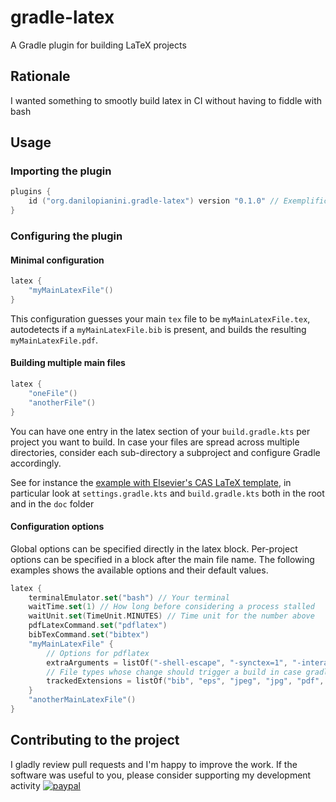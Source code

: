 # gradle-latex
A Gradle plugin for building LaTeX projects

## Rationale
I wanted something to smootly build latex in CI without having to fiddle with bash

## Usage

### Importing the plugin

```kotlin
plugins {
    id ("org.danilopianini.gradle-latex") version "0.1.0" // Exemplificatory, pick the last stable one!
}
```

### Configuring the plugin

#### Minimal configuration

```kotlin
latex {
    "myMainLatexFile"()
}
```

This configuration guesses your main `tex` file to be `myMainLatexFile.tex`, autodetects if a `myMainLatexFile.bib` is
present, and builds the resulting `myMainLatexFile.pdf`.

#### Building multiple main files

```kotlin
latex {
    "oneFile"()
    "anotherFile"()
}
```

You can have one entry in the latex section of your `build.gradle.kts` per project you want to build.
In case your files are spread across multiple directories,
consider each sub-directory a subproject and configure Gradle accordingly.

See for instance the [example with Elsevier's CAS LaTeX template](https://github.com/DanySK/gradle-latex/tree/master/src/test/resources/org/danilopianini/gradle/latex/test/elsevier-cas),
in particular look at `settings.gradle.kts` and `build.gradle.kts` both in the root and in the `doc` folder

#### Configuration options

Global options can be specified directly in the latex block.
Per-project options can be specified in a block after the main file name.
The following examples shows the available options and their default values.

```kotlin
latex {
    terminalEmulator.set("bash") // Your terminal
    waitTime.set(1) // How long before considering a process stalled
    waitUnit.set(TimeUnit.MINUTES) // Time unit for the number above
    pdfLatexCommand.set("pdflatex")
    bibTexCommand.set("bibtex")
    "myMainLatexFile" {
        // Options for pdflatex
        extraArguments = listOf("-shell-escape", "-synctex=1", "-interaction=nonstopmode", "-halt-on-error")
        // File types whose change should trigger a build in case gradle is used with -t flag
        trackedExtensions = listOf("bib", "eps", "jpeg", "jpg", "pdf", "png", "svg", "tex")
    }
    "anotherMainLatexFile"()
}
```

## Contributing to the project

I gladly review pull requests and I'm happy to improve the work.
If the software was useful to you, please consider supporting my development activity
[![paypal](https://www.paypalobjects.com/en_US/i/btn/btn_donate_SM.gif)](https://www.paypal.com/cgi-bin/webscr?cmd=_donations&business=5P4DSZE5DV4H2&currency_code=EUR)


